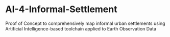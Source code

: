 # AI-4-Informal-Settlement
Proof of Concept to comprehensively map informal urban settlements using Artificial Intelligence-based toolchain applied to Earth Observation Data
